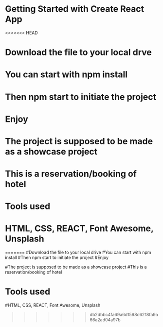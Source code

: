 # Getting Started with Create React App

<<<<<<< HEAD

# Download the file to your local drve

# You can start with npm install

# Then npm start to initiate the project

# Enjoy

# The project is supposed to be made as a showcase project

# This is a reservation/booking of hotel

# Tools used

# HTML, CSS, REACT, Font Awesome, Unsplash

=======
#Download the file to your local drive
#You can start with npm install
#Then npm start to initiate the project
#Enjoy

#The project is supposed to be made as a showcase project
#This is a reservation/booking of hotel

# Tools used

#HTML, CSS, REACT, Font Awesome, Unsplash

> > > > > > > db2dbbc4fa69a6d1598c6218fa9a66a2ad04a97b
